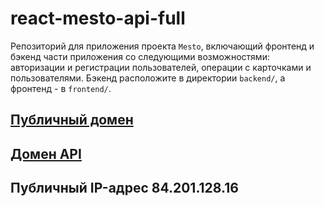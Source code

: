 # react-mesto-api-full
Репозиторий для приложения проекта `Mesto`, включающий фронтенд и бэкенд части приложения со следующими возможностями: авторизации и регистрации пользователей, операции с карточками и пользователями. Бэкенд расположите в директории `backend/`, а фронтенд - в `frontend/`. 

## [Публичный домен](https://salnivlada.nomoredomains.sbs)

## [Домен API](https://api.salnivlada.nomoredomains.sbs)

## Публичный IP-адрес 84.201.128.16
